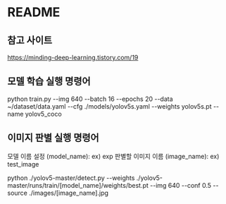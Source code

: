 # README

## 참고 사이트
https://minding-deep-learning.tistory.com/19


## 모델 학습 실행 명령어
python train.py --img 640 --batch 16 --epochs 20 --data ~/dataset/data.yaml --cfg ./models/yolov5s.yaml --weights yolov5s.pt --name yolov5_coco

## 이미지 판별 실행 명령어
모델 이름 설정 (model_name): ex) exp
판별할 이미지 이름 (image_name): ex) test_image

python ./yolov5-master/detect.py --weights ./yolov5-master/runs/train/[model_name]/weights/best.pt --img 640 --conf 0.5 --source ./images/[image_name].jpg